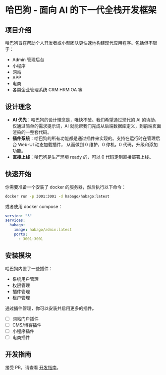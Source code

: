 # 哈巴狗 - 面向 AI 的下一代全栈开发框架

## 项目介绍

哈巴狗旨在帮助个人开发者或小型团队更快速地构建现代应用程序。包括但不限于：

- Admin 管理后台
- 小程序
- 网站
- APP
- 电商
- 各类企业管理系统 CRM HRM OA 等

## 设计理念

- **AI 优先**：哈巴狗的设计理念是，唯快不破。我们希望通过现代的 AI 的协助，仅通过简单的需求提示词，AI 就能帮我们完成从后端数据库定义，到前端页面渲染的一整套代码。
- **插件系统**：哈巴狗的所有功能都是通过插件来实现的。支持在运行时在管理后台 Web-UI 动态加载插件， 从而做到 0 维护，0 停机，0 代码，升级和添加功能。
- **直接上线**：哈巴狗是生产环境 ready 的，可以 0 代码定制直接部署上线。

## 快速开始

你需要准备一个安装了 docker 的服务器，然后执行以下命令：

```bash
docker run -p 3001:3001 -d habago/habago:latest
```

或者使用 docker compose：

```yml
version: "3"
services:
  habago:
    image: habago/admin:latest
    ports:
      - 3001:3001
```

## 安装模块

哈巴狗内置了一些插件：

- 系统用户管理
- 权限管理
- 插件管理
- 租户管理

通过插件管理，你可以安装并启用更多的插件。

- [ ] 网站门户插件
- [ ] CMS/博客插件
- [ ] 小程序插件
- [ ] 电商插件

## 开发指南

接受 PR，请查看 [开发指南](DEVELOPMENT.md)。
